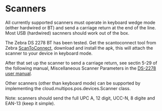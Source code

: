 # Scanners

All currently supported scanners must operate in keyboard wedge mode (either hardwired or BT) and send a carriage return at the end of the line. Most USB (hardwired) sacnners should work out of the box. 

The Zebra DS 2278 BT has been tested. Get the scantoconnect tool from Zebra [ ScanToConnect](https://www.zebra.com/us/en/software/scanner-software/scan-to-connect.html),
download and install the apk, this will attach the scanner to your device in keyboard mode.

After that set up the scanner to send a carriage return, see sectin 5-29 of the following manual, Miscellaneous Scanner Parameters in the [DS-2278 user manual](https://www.zebra.com/content/dam/support-dam/en/documentation/unrestricted/guide/product/ds2278-prg-en.pdf).

Other scanners (other than keyboard mode) can be supported by implementing the cloud.multipos.pos.devices.Scanner class.

Note: scanners should send the full UPC A, 12 digit, UCC-N, 8 digite and EAN-13 (keep it simple).
